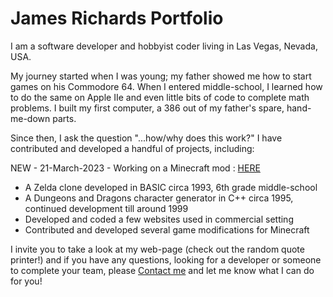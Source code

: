 # James Richards Portfolio

I am a software developer and hobbyist coder living in Las Vegas, Nevada, USA.

My journey started when I was young; my father showed me how to start games on his Commodore 64.  When I entered middle-school, I learned how to do the same on Apple IIe and even little bits of code to complete math problems.  I built my first computer, a 386 out of my father's spare, hand-me-down parts.  

Since then, I ask the question "...how/why does this work?"
I have contributed and developed a handful of projects, including:

NEW - 21-March-2023 - Working on a Minecraft mod : [HERE](https://github.com/jwrichards1982/mc_wine)
* A Zelda clone developed in BASIC circa 1993, 6th grade middle-school
* A Dungeons and Dragons character generator in C++ circa 1995, continued development till around 1999
* Developed and coded a few websites used in commercial setting
* Contributed and developed several game modifications for Minecraft

I invite you to take a look at my web-page (check out the random quote printer!) and if you have any questions, looking for a developer or someone to complete your team, please [Contact me](mailto:richardsjamesw@gmail.com) and let me know what I can do for you!

